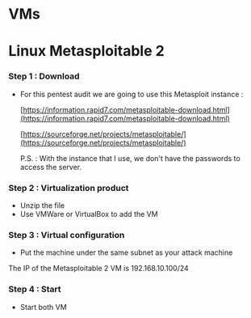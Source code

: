 # VMs

# Linux Metasploitable 2

### Step 1 : Download

- For this pentest audit we are going to use this Metasploit instance :
    
    [https://information.rapid7.com/metasploitable-download.html](https://information.rapid7.com/metasploitable-download.html)
    
    [https://sourceforge.net/projects/metasploitable/](https://sourceforge.net/projects/metasploitable/)
    
    P.S. : With the instance that I use, we don't have the passwords to access the server.
    

### Step 2 : Virtualization product

- Unzip the file
- Use VMWare or VirtualBox to add the VM

### Step 3 : Virtual configuration

- Put the machine under the same subnet as your attack machine

The IP of the Metasploitable 2 VM is 192.168.10.100/24

### Step 4 : Start

- Start both VM